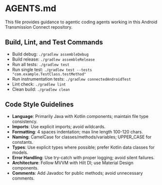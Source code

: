 # AGENTS.md

This file provides guidance to agentic coding agents working in this Android Transmission Connect repository.

## Build, Lint, and Test Commands

- Build debug: `./gradlew assembleDebug`
- Build release: `./gradlew assembleRelease`
- Run all tests: `./gradlew test`
- Run single test: `./gradlew test --tests "com.example.TestClass.testMethod"`
- Run instrumentation tests: `./gradlew connectedAndroidTest`
- Lint check: `./gradlew lint`
- Clean build: `./gradlew clean`

## Code Style Guidelines

- **Language**: Primarily Java with Kotlin components; maintain file type consistency.
- **Imports**: Use explicit imports; avoid wildcards.
- **Formatting**: 4 spaces indentation; max line length 100-120 chars.
- **Naming**: CamelCase for classes/methods/variables; UPPER_CASE for constants.
- **Types**: Use explicit types where possible; prefer Kotlin data classes for models.
- **Error Handling**: Use try-catch with proper logging; avoid silent failures.
- **Architecture**: Follow MVVM with Hilt DI; use Material Design components.
- **Comments**: Add Javadoc for public methods; avoid unnecessary comments.